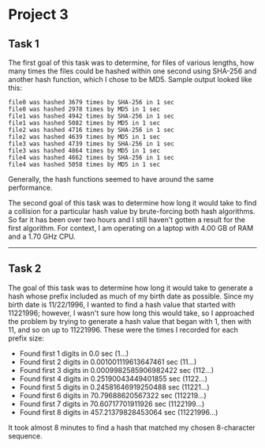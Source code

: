# Project 3
## Task 1
The first goal of this task was to determine, for files of various lengths, how many times the 
files could be hashed within one second using SHA-256 and another hash function, which I chose to
 be MD5. Sample output looked like this:
 
    file0 was hashed 3679 times by SHA-256 in 1 sec
    file0 was hashed 2978 times by MD5 in 1 sec
    file1 was hashed 4942 times by SHA-256 in 1 sec
    file1 was hashed 5082 times by MD5 in 1 sec
    file2 was hashed 4716 times by SHA-256 in 1 sec
    file2 was hashed 4639 times by MD5 in 1 sec
    file3 was hashed 4739 times by SHA-256 in 1 sec
    file3 was hashed 4864 times by MD5 in 1 sec
    file4 was hashed 4662 times by SHA-256 in 1 sec
    file4 was hashed 5058 times by MD5 in 1 sec
    
Generally, the hash functions seemed to have around the same performance.

The second goal of this task was to determine how long it would take to find a collision for a 
particular hash value by brute-forcing both hash algorithms. So far it has been over two hours 
and I still haven't gotten a result for the first algorithm. For context, I am operating on a 
laptop with 4.00 GB of RAM and a 1.70 GHz CPU.

---
## Task 2
The goal of this task was to determine how long it would take to generate a hash whose prefix 
included as much of my birth date as possible. Since my birth date is 11/22/1996, I wanted to 
find a hash value that started with 11221996; however, I wasn't sure how long this would take, so I 
approached the problem by trying to generate a hash value that began with 1, then with 11, and 
so on up to 11221996. These were the times I recorded for each prefix size:
 
- Found first 1 digits in 0.0 sec (1...)
- Found first 2 digits in 0.001001119613647461 sec (11...)
- Found first 3 digits in 0.0009982585906982422 sec (112...)
- Found first 4 digits in 0.25190043449401855 sec (1122...)
- Found first 5 digits in 0.24581646919250488 sec (11221...)
- Found first 6 digits in 70.79688620567322 sec (112219...)
- Found first 7 digits in 70.60717701911926 sec (1122199...)
- Found first 8 digits in 457.21379828453064 sec (11221996...)

It took almost 8 minutes to find a hash that matched my chosen 8-character sequence.
